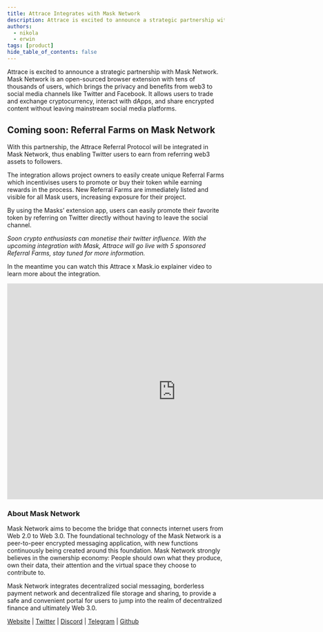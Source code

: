 ```yaml
---
title: Attrace Integrates with Mask Network
description: Attrace is excited to announce a strategic partnership with Mask Network. Mask Network is an open-sourced browser extension with tens of thousands of users.
authors:
  - nikola
  - erwin
tags: [product]
hide_table_of_contents: false
---
```

Attrace is excited to announce a strategic partnership with Mask Network. Mask Network is an open-sourced browser extension with tens of thousands of users, which brings the privacy and benefits from web3 to social media channels like Twitter and Facebook. It allows users to trade and exchange cryptocurrency, interact with dApps, and share encrypted content without leaving mainstream social media platforms.

<!--truncate-->
## Coming soon: Referral Farms on Mask Network

With this partnership, the Attrace Referral Protocol will be integrated in Mask Network, thus enabling Twitter users to earn from referring web3 assets to followers.

The integration allows project owners to easily create unique Referral Farms which incentivises users to promote or buy their token while earning rewards in the process. New Referral Farms are immediately listed and visible for all Mask users, increasing exposure for their project.

By using the Masks’ extension app, users can easily promote their favorite token by referring on Twitter directly without having to leave the social channel.

_Soon crypto enthusiasts can monetise their twitter influence. With the upcoming integration with Mask, Attrace will go live with 5 sponsored Referral Farms, stay tuned for more information._

In the meantime you can watch this Attrace x Mask.io explainer video to learn more about the integration.

<div class="videowrapper">
<iframe width="780" height="500" src="https://www.youtube.com/embed/S91sImedSLQ" title="YouTube video player" frameBorder="0" allow="accelerometer; autoplay; clipboard-write; encrypted-media; gyroscope; picture-in-picture" allowFullScreen></iframe>
</div>



### About Mask Network
Mask Network aims to become the bridge that connects internet users from Web 2.0 to Web 3.0. The foundational technology of the Mask Network is a peer-to-peer encrypted messaging application, with new functions continuously being created around this foundation. Mask Network strongly believes in the ownership economy: People should own what they produce, own their data, their attention and the virtual space they choose to contribute to.

Mask Network integrates decentralized social messaging, borderless payment network and decentralized file storage and sharing, to provide a safe and convenient portal for users to jump into the realm of decentralized finance and ultimately Web 3.0.

[Website](https://mask.io/) | [Twitter](https://twitter.com/realMaskNetwork) | [Discord](https://discord.com/invite/4SVXvj7) | [Telegram](https://t.me/maskbook_group#telegram) | [Github](https://github.com/DimensionDev)





